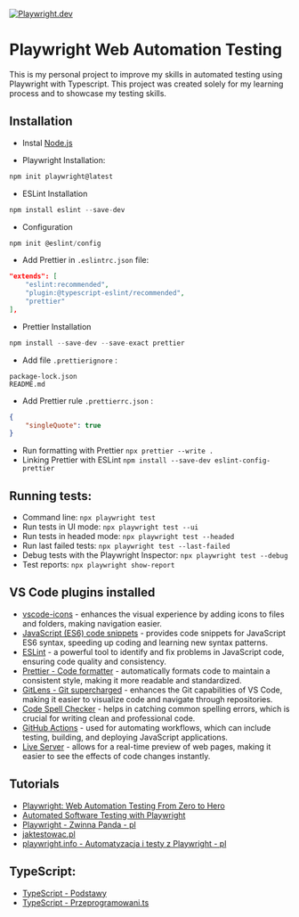 [![Playwright.dev](https://img.shields.io/badge/Documentation-Playwright-45ba4b.svg?logo=playwright)](https://playwright.dev/docs/intro)
<br>

# Playwright Web Automation Testing

This is my personal project to improve my skills in automated testing using Playwright with Typescript.
This project was created solely for my learning process and to showcase my testing skills.

## Installation

- Instal [Node.js](https://nodejs.org/en)

- Playwright Installation: 
```js
npm init playwright@latest
```

- ESLint Installation 
```js
npm install eslint --save-dev
```
- Configuration 
```js
npm init @eslint/config
```
- Add Prettier in `.eslintrc.json` file:
```json
"extends": [
    "eslint:recommended",
    "plugin:@typescript-eslint/recommended",
    "prettier"
],
```

- Prettier Installation 
```js
npm install --save-dev --save-exact prettier
```
- Add file `.prettierignore` :
```
package-lock.json
README.md
```
- Add Prettier rule `.prettierrc.json` :
```json
{
    "singleQuote": true
}
```
- Run formatting with Prettier `npx prettier --write .`
- Linking Prettier with ESLint `npm install --save-dev eslint-config-prettier`

## Running tests:

- Command line: `npx playwright test`
- Run tests in UI mode: `npx playwright test --ui`
- Run tests in headed mode: `npx playwright test --headed`
- Run last failed tests: `npx playwright test --last-failed`
- Debug tests with the Playwright Inspector: `npx playwright test --debug`
- Test reports: `npx playwright show-report`

## VS Code plugins installed

- [vscode-icons](https://marketplace.visualstudio.com/items?itemName=vscode-icons-team.vscode-icons) - enhances the visual experience by adding icons to files and folders, making navigation easier.
- [JavaScript (ES6) code snippets](https://marketplace.visualstudio.com/items?itemName=xabikos.JavaScriptSnippets) - provides code snippets for JavaScript ES6 syntax, speeding up coding and learning new syntax patterns.
- [ESLint](https://eslint.org/) - a powerful tool to identify and fix problems in JavaScript code, ensuring code quality and consistency.
- [Prettier - Code formatter](https://prettier.io/) - automatically formats code to maintain a consistent style, making it more readable and standardized.
- [GitLens - Git supercharged](https://marketplace.visualstudio.com/items?itemName=eamodio.gitlens) - enhances the Git capabilities of VS Code, making it easier to visualize code and navigate through repositories.
- [Code Spell Checker](https://marketplace.visualstudio.com/items?itemName=streetsidesoftware.code-spell-checker) - helps in catching common spelling errors, which is crucial for writing clean and professional code.
- [GitHub Actions](https://marketplace.visualstudio.com/items?itemName=GitHub.vscode-github-actions) - used for automating workflows, which can include testing, building, and deploying JavaScript applications.
- [Live Server](https://marketplace.visualstudio.com/items?itemName=ritwickdey.LiveServer) - allows for a real-time preview of web pages, making it easier to see the effects of code changes instantly.

## Tutorials

- [Playwright: Web Automation Testing From Zero to Hero](https://www.udemy.com/course/playwright-from-zero-to-hero)
- [Automated Software Testing with Playwright](https://www.udemy.com/course/automated-software-testing-with-playwright)
- [Playwright - Zwinna Panda - pl](https://www.youtube.com/watch?v=1-u5JWFWPgw&list=PLvFBbkSgL1u7Bco8ewGnWeZpjRH-bHC_7)
- [jaktestowac.pl](https://jaktestowac.pl/course/playwright-wprowadzenie/)
- [playwright.info - Automatyzacja i testy z Playwright - pl](https://playwright.info/)

## TypeScript:

- [TypeScript - Podstawy](https://frontlive.pl/blog/typescript-podstawy)
- [TypeScript - Przeprogramowani.ts](https://www.youtube.com/watch?v=nUjl2nK0FAY&list=PLfE0DpqEANZ0CQ9pCGlxGKPvYb1Sj6ybV)